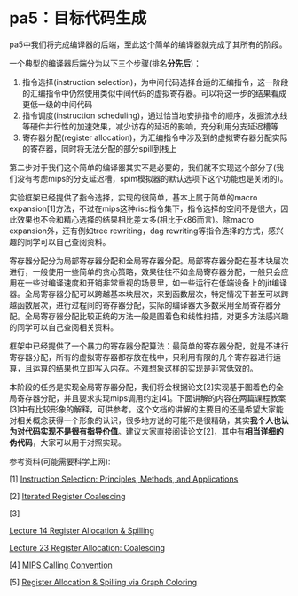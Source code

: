 # pa5：目标代码生成

pa5中我们将完成编译器的后端，至此这个简单的编译器就完成了其所有的阶段。

一个典型的编译器后端分为以下三个步骤(排名**分先后**)：

1. 指令选择(instruction selection)，为中间代码选择合适的汇编指令，这一阶段的汇编指令中仍然使用类似中间代码的虚拟寄存器。可以将这一步的结果看成更低一级的中间代码
2. 指令调度(instruction scheduling)，通过恰当地安排指令的顺序，发掘流水线等硬件并行性的加速效果，减少访存的延迟的影响，充分利用分支延迟槽等
3. 寄存器分配(register allocation)，为汇编指令中涉及到的虚拟寄存器分配实际的寄存器，同时将无法分配的部分spill到栈上

第二步对于我们这个简单的编译器其实不是必要的，我们就不实现这个部分了(我们没有考虑mips的分支延迟槽，spim模拟器的默认选项下这个功能也是关闭的)。

实验框架已经提供了指令选择，实现的很简单，基本上属于简单的macro expansion[1]方法，不过在mips这种risc指令集下，指令选择的空间不是很大，因此效果也不会和精心选择的结果相比差太多(相比于x86而言)。除macro expansion外，还有例如tree rewriting，dag rewriting等指令选择的方式，感兴趣的同学可以自己查阅资料。

寄存器分配分为局部寄存器分配和全局寄存器分配。局部寄存器分配在基本块层次进行，一般使用一些简单的贪心策略，效果往往不如全局寄存器分配，一般只会应用在一些对编译速度和开销非常重视的场景里，如一些运行在低端设备上的jit编译器。全局寄存器分配可以跨越基本块层次，来到函数层次，特定情况下甚至可以跨越函数层次，进行过程间的寄存器分配，实际的编译器大多数采用全局寄存器分配。全局寄存器分配比较正统的方法一般是图着色和线性扫描，对更多方法感兴趣的同学可以自己查阅相关资料。

框架中已经提供了一个暴力的寄存器分配算法：最简单的寄存器分配，就是不进行寄存器分配，所有的虚拟寄存器都存放在栈中，只利用有限的几个寄存器进行运算，且运算的结果也立即写入内存。不难想象这样的实现是非常低效的。

本阶段的任务是实现全局寄存器分配，我们将会根据论文[2]实现基于图着色的全局寄存器分配，并且要求实现mips调用约定[4]。下面讲解的内容在两篇课程教案[3]中有比较形象的解释，可供参考。这个文档的讲解的主要目的还是希望大家能对相关概念获得一个形象的认识，很多地方说的可能不是很精确，其实**我个人也认为对代码实现不是很有指导价值**。建议大家直接阅读论文[2]，其中有**相当详细的伪代码**，大家可以用于对照实现。

参考资料(可能需要科学上网):

[1] [Instruction Selection: Principles, Methods, and Applications](https://www.diva-portal.org/smash/get/diva2:951540/FULLTEXT01.pdf)

[2] [Iterated Register Coalescing](http://www.cse.iitm.ac.in/~krishna/cs6013/george.pdf)

[3] 

[Lecture 14 Register Allocation & Spilling](https://www.cs.cmu.edu/afs/cs/academic/class/15745-s16/www/lectures/L14-Register-Allocation.pdf)

[Lecture 23 Register Allocation: Coalescing](https://www.cs.cmu.edu/afs/cs/academic/class/15745-s16/www/lectures/L23-Register-Coalescing.pdf)

[4] [MIPS Calling Convention](https://courses.cs.washington.edu/courses/cse410/09sp/examples/MIPSCallingConventionsSummary.pdf)

[5] [Register Allocation & Spilling via Graph Coloring](https://cs.gmu.edu/~white/CS640/p98-chaitin.pdf)